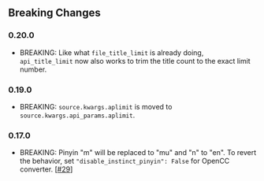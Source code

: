 ## Breaking Changes

### 0.20.0

* BREAKING: Like what `file_title_limit` is already doing, `api_title_limit` now also works to trim the title count to the exact limit number.

### 0.19.0

* BREAKING: `source.kwargs.aplimit` is moved to `source.kwargs.api_params.aplimit`.

### 0.17.0

* BREAKING: Pinyin "m" will be replaced to "mu" and "n" to "en". To revert the behavior, set `"disable_instinct_pinyin": False` for OpenCC converter. [[#29](https://github.com/outloudvi/mw2fcitx/issues/29)]